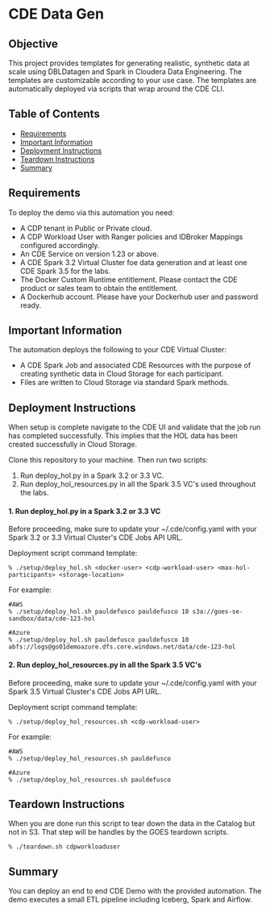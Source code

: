 # CDE Data Gen

## Objective

This project provides templates for generating realistic, synthetic data at scale using DBLDatagen and Spark in Cloudera Data Engineering. The templates are customizable according to your use case. The templates are automatically deployed via scripts that wrap around the CDE CLI.

## Table of Contents

* [Requirements](https://github.com/pdefusco/CDE_123_HOL/tree/main/setup#requirements)
* [Important Information](https://github.com/pdefusco/CDE_123_HOL/tree/main/setup#important-information)
* [Deployment Instructions](https://github.com/pdefusco/CDE_123_HOL/tree/main/setup#deployment-instructions)
* [Teardown Instructions](https://github.com/pdefusco/CDE_123_HOL/tree/main/setup#teardown-instructions)
* [Summary](https://github.com/pdefusco/CDE_123_HOL/tree/main/setup#summary)

## Requirements

To deploy the demo via this automation you need:

* A CDP tenant in Public or Private cloud.
* A CDP Workload User with Ranger policies and IDBroker Mappings configured accordingly.
* An CDE Service on version 1.23 or above.
* A CDE Spark 3.2 Virtual Cluster foe data generation and at least one CDE Spark 3.5 for the labs.
* The Docker Custom Runtime entitlement. Please contact the CDE product or sales team to obtain the entitlement.
* A Dockerhub account. Please have your Dockerhub user and password ready.

## Important Information

The automation deploys the following to your CDE Virtual Cluster:

* A CDE Spark Job and associated CDE Resources with the purpose of creating synthetic data in Cloud Storage for each participant.
* Files are written to Cloud Storage via standard Spark methods.

## Deployment Instructions

When setup is complete navigate to the CDE UI and validate that the job run has completed successfully. This implies that the HOL data has been created successfully in Cloud Storage.

Clone this repository to your machine. Then run two scripts:

1. Run deploy_hol.py in a Spark 3.2 or 3.3 VC.
2. Run deploy_hol_resources.py in all the Spark 3.5 VC's used throughout the labs.


#### 1. Run deploy_hol.py in a Spark 3.2 or 3.3 VC

Before proceeding, make sure to update your ~/.cde/config.yaml with your Spark 3.2 or 3.3 Virtual Cluster's CDE Jobs API URL.

Deployment script command template:

```
% ./setup/deploy_hol.sh <docker-user> <cdp-workload-user> <max-hol-participants> <storage-location>
```

For example:

```
#AWS
% ./setup/deploy_hol.sh pauldefusco pauldefusco 10 s3a://goes-se-sandbox/data/cde-123-hol
```

```
#Azure
% ./setup/deploy_hol.sh pauldefusco pauldefusco 10 abfs://logs@go01demoazure.dfs.core.windows.net/data/cde-123-hol
```

#### 2. Run deploy_hol_resources.py in all the Spark 3.5 VC's

Before proceeding, make sure to update your ~/.cde/config.yaml with your Spark 3.5 Virtual Cluster's CDE Jobs API URL.

Deployment script command template:

```
% ./setup/deploy_hol_resources.sh <cdp-workload-user>
```

For example:

```
#AWS
% ./setup/deploy_hol_resources.sh pauldefusco
```

```
#Azure
% ./setup/deploy_hol_resources.sh pauldefusco
```

## Teardown Instructions

When you are done run this script to tear down the data in the Catalog but not in S3. That step will be handles by the GOES teardown scripts.

```
% ./teardown.sh cdpworkloaduser
```

## Summary

You can deploy an end to end CDE Demo with the provided automation. The demo executes a small ETL pipeline including Iceberg, Spark and Airflow.
